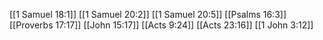 [[1 Samuel 18:1]]
[[1 Samuel 20:2]]
[[1 Samuel 20:5]]
[[Psalms 16:3]]
[[Proverbs 17:17]]
[[John 15:17]]
[[Acts 9:24]]
[[Acts 23:16]]
[[1 John 3:12]]
